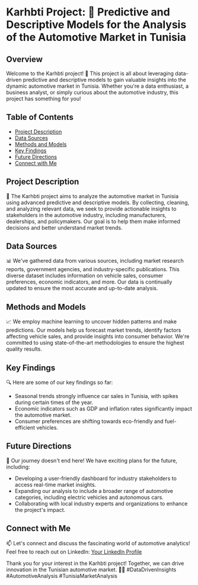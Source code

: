 # Karhbti Project: 🚗 Predictive and Descriptive Models for the Analysis of the Automotive Market in Tunisia

## Overview
Welcome to the Karhbti project! 🌟 This project is all about leveraging data-driven predictive and descriptive models to gain valuable insights into the dynamic automotive market in Tunisia. Whether you're a data enthusiast, a business analyst, or simply curious about the automotive industry, this project has something for you!

## Table of Contents
- [Project Description](#project-description)
- [Data Sources](#data-sources)
- [Methods and Models](#methods-and-models)
- [Key Findings](#key-findings)
- [Future Directions](#future-directions)
- [Connect with Me](#connect-with-me)

## Project Description
🚀 The Karhbti project aims to analyze the automotive market in Tunisia using advanced predictive and descriptive models. By collecting, cleaning, and analyzing relevant data, we seek to provide actionable insights to stakeholders in the automotive industry, including manufacturers, dealerships, and policymakers. Our goal is to help them make informed decisions and better understand market trends.

## Data Sources
📊 We've gathered data from various sources, including market research reports, government agencies, and industry-specific publications. This diverse dataset includes information on vehicle sales, consumer preferences, economic indicators, and more. Our data is continually updated to ensure the most accurate and up-to-date analysis.

## Methods and Models
📈 We employ machine learning to uncover hidden patterns and make predictions. Our models help us forecast market trends, identify factors affecting vehicle sales, and provide insights into consumer behavior. We're committed to using state-of-the-art methodologies to ensure the highest quality results.

## Key Findings
🔍 Here are some of our key findings so far:
- Seasonal trends strongly influence car sales in Tunisia, with spikes during certain times of the year.
- Economic indicators such as GDP and inflation rates significantly impact the automotive market.
- Consumer preferences are shifting towards eco-friendly and fuel-efficient vehicles.

## Future Directions
🔮 Our journey doesn't end here! We have exciting plans for the future, including:
- Developing a user-friendly dashboard for industry stakeholders to access real-time market insights.
- Expanding our analysis to include a broader range of automotive categories, including electric vehicles and autonomous cars.
- Collaborating with local industry experts and organizations to enhance the project's impact.

## Connect with Me
📫 Let's connect and discuss the fascinating world of automotive analytics! Feel free to reach out on LinkedIn: [Your LinkedIn Profile](https://www.linkedin.com/in/kadrisemah)

Thank you for your interest in the Karhbti project! Together, we can drive innovation in the Tunisian automotive market. 🚗💨 #DataDrivenInsights #AutomotiveAnalysis #TunisiaMarketAnalysis
